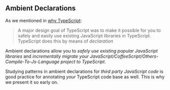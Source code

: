 ## Ambient Declarations

As we mentioned in [why TypeScript](../../why-typescript.md): 

> A major design goal of TypeScript was to make it possible for you to safely and easily use existing JavaScript libraries in TypeScript. TypeScript does this by means of *declaration*

Ambient declarations allow you to *safely use existing popular JavaScript libraries* and *incrementally migrate your JavaScript/CoffeeScript/Others-Compile-To-Js-Language project to TypeScript*.

Studying patterns in ambient declarations for *third party JavaScript code* is good practice for annotating *your* TypeScript code base as well. This is why we present it so early on. 

